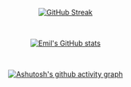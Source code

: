 <div align="center">

[![GitHub Streak](https://streak-stats.demolab.com?user=EmilIvanichkovv&theme=tokyonight_duo&hide_border=true&date_format=j%2Fn%5B%2FY%5D)](https://skyline.github.com/emilivanichkovv/2023)

<br />

[![Emil's GitHub stats](https://github-readme-stats.vercel.app/api?username=EmilIvanichkovv&theme=tokyonight&bg_color=DDDDDD00&hide_border=true&langs_count=6&card_width=600&hide=stars&count_private=true)](https://github.com/EmilIvanichkovv)

<br />

[![Ashutosh's github activity graph](https://github-readme-activity-graph.vercel.app/graph?theme=material-palenight&bg_color=DDDDDD00&username=EmilIvanichkovv&custom_title=%20&hide_border=true)](https://github.com/EmilIvanichkovv)
</div>
